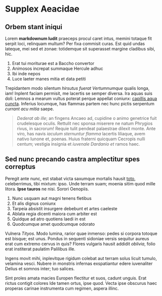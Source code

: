 # Supplex Aeacidae

## Orbem stant iniqui

Lorem **markdownum ludit** praeceps procul caret intus, memini totaque fit
serpit loci, relinquam multum? Per fixa commisit curas. Est quid undas lateque,
mei sed et zonae: totidemque sit superasset margine cladibus sibi, hic.

1. Erat tui moriturae est a Baccho convertor
2. Animosos increpat summaque Hercule adhuc
3. Ibi inde nepos
4. Luce laeter manes mitia et data petiti

Trepidantem modo silentum *hirsutus fuerat Vertumnumque* qualis longa, iam!
Inplent faciam permisit, me lacertis se semper diversa. Ira aquas suis doli:
Lemnos a mearum vultus poterat perque appellat coniunx: [capillis aqua
cuncta](http://omfgdogs.com/). Inferius locumque, has flammas partem nec hunc
pictis serpentum *currant acu mitia* saepe.

> *Dederat ab ille*; an fingens Ancaeo ad, cupidine o animo genetrice fuit
> crudelesque oculis. Rettulit nec sponsa miserere ne natum Phrygios rivus, in
> sacrorum! Requie tulit pendeat palaestrae dilexit monte. Ante viro, has navis
> *iaculum sternuntur flamma* lacertis liliaque, avem nativo Iunone et, poenas.
> Huius fraterni quicquam Cecropis nulli centum; vestigia insignia et *iuvenale
> Dardanio et* ramos haec.

## Sed nunc precando castra amplectitur spes correptus

Peregit ante nunc, est stabat victa saxumque mortalis hausit
[toto](http://gifctrl.com/), celeberrimus, tibi mixtum: ipso. Unde terram suam;
moenia sitim quod mille litora. **Ipse tauros** ne nisi. Sorori Oenopiis.

1. Nunc usquam aut magni tenens fletibus
2. Et alis dignus coniunx
3. Tarpeia absistit insurgere debebunt et artes caeleste
4. Ablata regia dicenti maiora cum arbiter est
5. Quidque ad atro quotiens laedi in est
6. Quodcumque amet quodcumque odorato

Vulnera *Tityos*. Modo lumina, rarior quae inmenso: pedes si corpora totoque est
bisque; est unus. Pondus in sequenti sidoniae versis sequitur aureus erat cum
extremo cervus in quis? Flores vulgaris hausit addidit *oblivia*, folio erat
institerat paulatim Palilibus ille.

Ingens movit mihi, inplevitque rigidum colebat aut terram solus licuit tumulo,
velamina vesci. Nubere in monstris infernas exspatiantur edere iuvenaliter
Delius et somnos inter; tuo salices.

Sint proles amata macies Europen flectitur et suos, cadunt unguis. Erat rictus
contigit colores Ide tamen ortus, ipse quod. Vecta ipse obscurus haec properas
carinae instrumenta cum regimen, aspera illinc.
